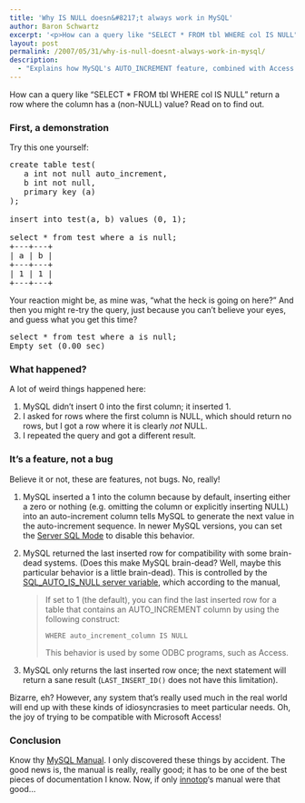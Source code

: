 ```yaml
---
title: 'Why IS NULL doesn&#8217;t always work in MySQL'
author: Baron Schwartz
excerpt: '<p>How can a query like "SELECT * FROM tbl WHERE col IS NULL" return a row where the column has a (non-NULL) value?  Read on to find out.</p>'
layout: post
permalink: /2007/05/31/why-is-null-doesnt-always-work-in-mysql/
description:
  - "Explains how MySQL's AUTO_INCREMENT feature, combined with Access compatibility, can give bizarre results sometimes."
---
```

How can a query like &#8220;SELECT * FROM tbl WHERE col IS NULL&#8221; return a row where the column has a (non-NULL) value? Read on to find out.

### First, a demonstration

Try this one yourself:

<pre>create table test(
   a int not null auto_increment,
   b int not null,
   primary key (a)
);

insert into test(a, b) values (0, 1);

select * from test where a is null;
+---+---+
| a | b |
+---+---+
| 1 | 1 | 
+---+---+</pre>

Your reaction might be, as mine was, &#8220;what the heck is going on here?&#8221; And then you might re-try the query, just because you can&#8217;t believe your eyes, and guess what you get this time?

<pre>select * from test where a is null;
Empty set (0.00 sec)</pre>

### What happened?

A lot of weird things happened here: 
1.  MySQL didn&#8217;t insert 0 into the first column; it inserted 1.
2.  I asked for rows where the first column is NULL, which should return no rows, but I got a row where it is clearly *not* NULL.
3.  I repeated the query and got a different result.

### It&#8217;s a feature, not a bug

Believe it or not, these are features, not bugs. No, really!

1.  MySQL inserted a 1 into the column because by default, inserting either a zero or nothing (e.g. omitting the column or explicitly inserting NULL) into an auto-increment column tells MySQL to generate the next value in the auto-increment sequence. In newer MySQL versions, you can set the [Server SQL Mode][1] to disable this behavior.
2.  MySQL returned the last inserted row for compatibility with some brain-dead systems. (Does this make MySQL brain-dead? Well, maybe this particular behavior is a little brain-dead). This is controlled by the [SQL\_AUTO\_IS_NULL server variable][2], which according to the manual,
    
    > If set to 1 (the default), you can find the last inserted row for a table that contains an AUTO_INCREMENT column by using the following construct:
    > 
    > `WHERE auto_increment_column IS NULL`
    > 
    > This behavior is used by some ODBC programs, such as Access.

3.  MySQL only returns the last inserted row once; the next statement will return a sane result (`LAST_INSERT_ID()` does not have this limitation).

Bizarre, eh? However, any system that&#8217;s really used much in the real world will end up with these kinds of idiosyncrasies to meet particular needs. Oh, the joy of trying to be compatible with Microsoft Access!

### Conclusion

Know thy [MySQL Manual][3]. I only discovered these things by accident. The good news is, the manual is really, really good; it has to be one of the best pieces of documentation I know. Now, if only [innotop][4]&#8216;s manual were that good&#8230;

 [1]: http://dev.mysql.com/doc/refman/5.0/en/server-sql-mode.html
 [2]: http://dev.mysql.com/doc/refman/5.0/en/set-option.html
 [3]: http://dev.mysql.com/doc/refman/5.0/en/
 [4]: http://code.google.com/p/innotop/